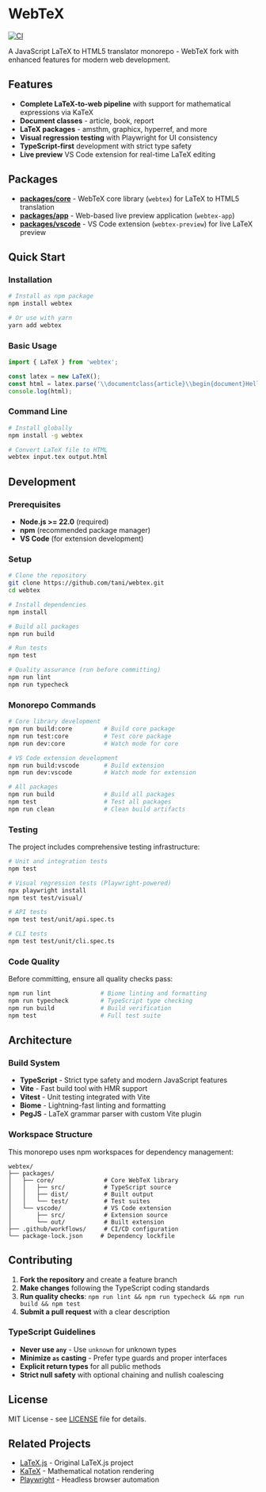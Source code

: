 # WebTeX

[![CI](https://github.com/tani/webtex/actions/workflows/ci.yml/badge.svg)](https://github.com/tani/webtex/actions/workflows/ci.yml)

A JavaScript LaTeX to HTML5 translator monorepo - WebTeX fork with enhanced features for modern web development.

## Features

- **Complete LaTeX-to-web pipeline** with support for mathematical expressions via KaTeX
- **Document classes** - article, book, report 
- **LaTeX packages** - amsthm, graphicx, hyperref, and more
- **Visual regression testing** with Playwright for UI consistency
- **TypeScript-first** development with strict type safety
- **Live preview** VS Code extension for real-time LaTeX editing

## Packages

- **[packages/core](packages/core)** - WebTeX core library (`webtex`) for LaTeX to HTML5 translation
- **[packages/app](packages/app)** - Web-based live preview application (`webtex-app`) 
- **[packages/vscode](packages/vscode)** - VS Code extension (`webtex-preview`) for live LaTeX preview

## Quick Start

### Installation

```bash
# Install as npm package
npm install webtex

# Or use with yarn
yarn add webtex
```

### Basic Usage

```javascript
import { LaTeX } from 'webtex';

const latex = new LaTeX();
const html = latex.parse('\\documentclass{article}\\begin{document}Hello World!\\end{document}');
console.log(html);
```

### Command Line

```bash
# Install globally
npm install -g webtex

# Convert LaTeX file to HTML
webtex input.tex output.html
```

## Development

### Prerequisites

- **Node.js >= 22.0** (required)
- **npm** (recommended package manager)
- **VS Code** (for extension development)

### Setup

```bash
# Clone the repository
git clone https://github.com/tani/webtex.git
cd webtex

# Install dependencies
npm install

# Build all packages
npm run build

# Run tests
npm test

# Quality assurance (run before committing)
npm run lint
npm run typecheck
```

### Monorepo Commands

```bash
# Core library development
npm run build:core         # Build core package
npm run test:core          # Test core package  
npm run dev:core           # Watch mode for core

# VS Code extension development
npm run build:vscode       # Build extension
npm run dev:vscode         # Watch mode for extension

# All packages
npm run build              # Build all packages
npm test                   # Test all packages
npm run clean              # Clean build artifacts
```

### Testing

The project includes comprehensive testing infrastructure:

```bash
# Unit and integration tests
npm test

# Visual regression tests (Playwright-powered)
npx playwright install
npm test test/visual/

# API tests
npm test test/unit/api.spec.ts

# CLI tests  
npm test test/unit/cli.spec.ts
```

### Code Quality

Before committing, ensure all quality checks pass:

```bash
npm run lint              # Biome linting and formatting
npm run typecheck         # TypeScript type checking
npm run build             # Build verification
npm test                  # Full test suite
```

## Architecture

### Build System

- **TypeScript** - Strict type safety and modern JavaScript features
- **Vite** - Fast build tool with HMR support
- **Vitest** - Unit testing integrated with Vite
- **Biome** - Lightning-fast linting and formatting
- **PegJS** - LaTeX grammar parser with custom Vite plugin

### Workspace Structure

This monorepo uses npm workspaces for dependency management:

```
webtex/
├── packages/
│   ├── core/              # Core WebTeX library
│   │   ├── src/           # TypeScript source
│   │   ├── dist/          # Built output
│   │   └── test/          # Test suites
│   └── vscode/            # VS Code extension
│       ├── src/           # Extension source
│       └── out/           # Built extension
├── .github/workflows/     # CI/CD configuration
└── package-lock.json     # Dependency lockfile
```

## Contributing

1. **Fork the repository** and create a feature branch
2. **Make changes** following the TypeScript coding standards
3. **Run quality checks**: `npm run lint && npm run typecheck && npm run build && npm test`
4. **Submit a pull request** with a clear description

### TypeScript Guidelines

- **Never use `any`** - Use `unknown` for unknown types
- **Minimize `as` casting** - Prefer type guards and proper interfaces  
- **Explicit return types** for all public methods
- **Strict null safety** with optional chaining and nullish coalescing

## License

MIT License - see [LICENSE](LICENSE) file for details.

## Related Projects

- [LaTeX.js](https://github.com/michael-brade/LaTeX.js) - Original LaTeX.js project
- [KaTeX](https://katex.org/) - Mathematical notation rendering
- [Playwright](https://playwright.dev/) - Headless browser automation

